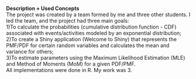 **Description + Used Concepts**    
The project was created by a team formed by me and three other students. I led the team, and the project had three main goals:  
1)To calculate the probabilities (cumulative distribution function - CDF) associated with events/activities modeled by an exponential distribution;   
2)To create a Shiny application (Welcome to Shiny) that represents the PMF/PDF for certain random variables and calculates the mean and variance for others;  
3)To estimate parameters using the Maximum Likelihood Estimation (MLE) and Method of Moments (MoM) for a given PDF/PMF.   
All implementations were done in R. My work was 3.  
